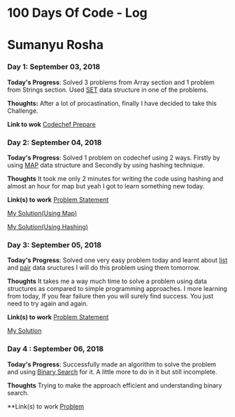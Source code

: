 # 100 Days Of Code - Log
# Sumanyu Rosha
### Day 1: September 03, 2018 

**Today's Progress**: Solved 3 problems from Array section and 1 problem from Strings section. Used [SET](http://www.cplusplus.com/reference/set/set/) data structure in one of the problems.

**Thoughts:** After a lot of procastination, finally I have decided to take this Challenge.

**Link to wok**
[Codechef Prepare](https://www.codechef.com/certification/prepare#foundation) 


### Day 2: September 04, 2018

**Today's Progress**: Solved 1 problem on codechef using 2 ways. Firstly by using [MAP](http://www.cplusplus.com/reference/map/map/) data structure and Secondly by using hashing technique.

**Thoughts** It took me only 2 minutes for writing the code using hashing and almost an hour for map but yeah I got to learn something new today.

**Link(s) to work**
 [Problem Statement](https://www.codechef.com/problems/LAPIN) 
 
 [My Solution(Using Map)](https://www.codechef.com/viewsolution/19954755) 
 
 [My Solution(Using Hashing)](https://www.codechef.com/viewsolution/19954706)


### Day 3: September 05, 2018

**Today's Progress**: Solved one very easy problem today and learnt about [list](http://www.cplusplus.com/reference/list/list/) and [pair](http://www.cplusplus.com/reference/utility/pair/) data sructures
I will do this problem using them tomorrow. 

**Thoughts** It takes me a way much time to solve a problem using data structures as compared to simple programming approaches. I more learning from today, If you fear failure then you will surely find success. You just need to try again and again.

**Link(s) to work**
 [Problem Statement](https://www.codechef.com/problems/SPELLBOB) 

 [My Solution](https://www.codechef.com/viewsolution/19963409)


### Day 4 : September 06, 2018

**Today's Progress**: Successfully made an algorithm to solve the problem and using [Binary Search](http://www.cplusplus.com/reference/algorithm/binary_search/) for it. A little more to do in it but still incomplete.

**Thoughts** Trying to make the approach efficient and understanding binary search.

**Link(s) to work
[Problem](https://www.codechef.com/AUG18B/problems/SHKNUM)
